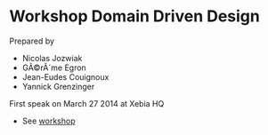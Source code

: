 Workshop Domain Driven Design
=============================

Prepared by

- Nicolas Jozwiak
- GÃ©rÃ´me Egron
- Jean-Eudes Couignoux
- Yannick Grenzinger

First speak on March 27 2014 at Xebia HQ

- See <a href="http://xebia-france.github.io/workshop-ddd/" target="_blank" title="Workshop">workshop</a>
